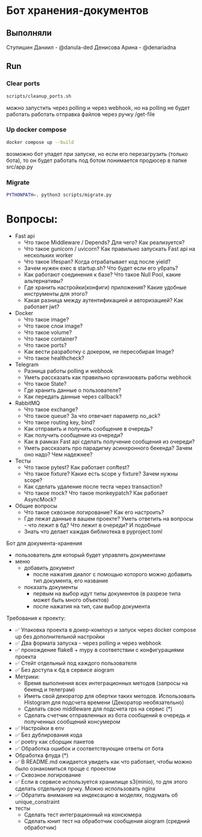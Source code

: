 # Бот хранения-документов
## Выполняли
Ступишин Даниил - @danula-ded
Денисова Арина - @denariadna

## Run
### Clear ports
```bash
scripts/cleanup_ports.sh
```

можно запустить через polling и через webhook, но на polling не будет работать работать отправка файлов через ручку /get-file

### Up docker compose 
```bash
docker compose up --build
```
возможно бот упадет при запуске, но если его перезагрузить (только бота), то он будет работать
под ботом понимается продюсер в папке src/app.py

### Migrate
```bash
PYTHONPATH=. python3 scripts/migrate.py
```


# Вопросы:

- Fast api
  - Что такое Middleware / Depends? Для чего? Как реализуется? 
  - Что такое gunicorn / uvicorn? Как правильно запускать Fast api на нескольких worker
  - Что такое lifespan? Когда отрабатывает код после yield?
  - Зачем нужен exec в startup.sh? Что будет если его убрать?
  - Как работают соединения к базе? Что такое Null Pool, какие альтернативы?
  - Где хранить настройки(конфиги) приложения? Какие удобные инструменты для этого?
  - Какая разница между аутентификацией и авторизацией? Как работает jwt?
- Docker
  - Что такое image?
  - Что такое слои image?
  - Что такое volume?
  - Что такое container?
  - Что такое ports?
  - Как вести разработку с докером, не пересобирая Image?
  - Что такое healthcheck?
- Telegram
  - Разница работы polling и webhook
  - Уметь рассказать как правильно организовать работы webhook
  - Что такое State?
  - Где хранить данные о пользователе?
  - Как передать данные через callback?
- RabbitMQ
  - Что такое exchange?
  - Что такое queue? За что отвечает параметр no_ack?
  - Что такое routing key, bind?
  - Как отправить и получить сообщение в очередь?
  - Как получить сообщение из очереди?
  - Как в рамках Fast api сделать получение сообщения из очереди?
  - Уметь рассказать про парадигму асинхронного бекенда? Зачем оно надо? Чем надежнее?
- Тесты
  - Что такое pytest? Как работает conftest?
  - Что такое fixture? Какие есть scope у fixture? Зачем нужны scope?
  - Как сделать удаление после теста через transaction?
  - Что такое mock? Что такое monkeypatch? Как работает AsyncMock?
- Общие вопросы
  - Что такое сквозное логирование? Как его настроить?
  - Где лежат данные в вашем проекте? Уметь ответить на вопросы - что лежит в бд? Что лежит в очереди? И подобные
  - Знать что делает каждая библиотека в pyproject.toml


Бот для документа-хранения 
   - пользователь для который будет управлять документами
   - меню
     - добавить документ 
       - после нажатия диалог с помощью которого можно добавить тип документа, его название
     - показать документы
       - первым на выбор идут типы документов (в разрезе типа может быть много объектов)
       - после нажатия на тип, сам выбор документа

Требования к проекту:
- ✅ Упаковка проекта в докер-компоуз и запуск через docker compose up без дополнительной настройки
- ✅ Два формата запуска - через polling и через webhook
- ✅ прохождение flake8 + mypy в соответствии с конфигурациями проекта
- ✅ Стейт отдельный под каждого пользователя
- ✅ Без доступа к бд в сервисе aiogram
- Метрики: 
  - Время выполнения всех интеграционных методов (запросы на бекенд и телеграм)
  - Иметь свой декоратор для обертки таких методов. Использовать Histogram для подсчета времени (Декоратор необязательно)
  - Сделать свою middleware для подсчета rps на сервис (*)
  - Сделать счетчик отправленных из бота сообщений в очередь и полученных сообщений консумером 
- ✅ Настройки в env
- ✅ Без дублирования кода
- ✅ poetry как сборщик пакетов
- ✅ Обработка ошибок и соответствующие ответы от бота
- Обработка флуда (*)
- ✅ В README.md ожидается увидеть как что работает, чтобы можно было ознакомиться проще с проектом
- ✅ Сквозное логирование                                                                                                  
- ✅ Если в сервисе используется хранилище s3(minio), то для этого сделать отдельную ручку. Можно использовать nginx
- ✅ Обратить внимание на индексацию в моделях, подумать об unique_constraint
- тесты 
  - Сделать тест интеграционный на консюмера
  - Сделать юнит тест на обработчик сообщения aiogram (средний обработчик)


